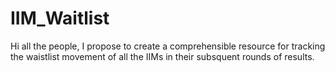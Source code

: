 # IIM_Waitlist

Hi all the people, I propose to create a comprehensible resource for tracking the waistlist movement of all the IIMs in their subsquent rounds of results.
